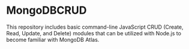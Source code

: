 # MongoDBCRUD
This repository includes basic command-line JavaScript CRUD (Create, Read, Update, and Delete) modules that can be utilized with Node.js to become familiar with MongoDB Atlas. 
